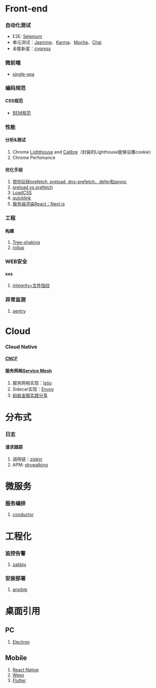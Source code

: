 # Front-end
### 自动化测试
- E2E: [Selenium](https://www.seleniumhq.org/)
- 单元测试：[Jasmine](https://jasmine.github.io/)、[Karma](https://karma-runner.github.io/latest/index.html)、[Mocha](https://mochajs.org/)、[Chai](https://www.chaijs.com/)
- 全能新星：[cypress](https://www.cypress.io/)
### 微前端
- [single-spa](https://single-spa.js.org/)
### 编码规范
#### CSS规范
- [BEM规范](http://getbem.com/)
### 性能
#### 分析&测试
1. Chrome [Lighthouse](https://github.com/GoogleChrome/lighthouse) and [Calibre](https://calibreapp.com/)（封装的Lighthouse能够设置cookie）
2. Chrome Perfomance
#### 优化手段
1. [带你玩转prefetch, preload, dns-prefetch，defer和async](https://segmentfault.com/a/1190000011577248)
2. [preload vs prefetch](https://www.w3cplus.com/performance/reloading/preload-prefetch-and-priorities-in-chrome.html)
3. [LoadCSS](https://github.com/filamentgroup/loadCSS)
4. [quicklink](https://github.com/GoogleChromeLabs/quicklink)
5. [服务端渲染React：Next.js](http://nextjs.frontendx.cn)
### 工程
#### 构建
1. [Tree-shaking](https://zhuanlan.zhihu.com/p/32831172)
2. [rollup](https://rollupjs.cn/)

### WEB安全
#### xxs
1. [integrity=文件指纹](https://www.zhoulujun.cn/html/webfront/ECMAScript/js6/2018_0521_8115.html)

### 异常监测
1. [sentry](https://github.com/getsentry/sentry)

# Cloud
### Cloud Native
#### [CNCF](https://www.cncf.io/)
#### 服务网格[Service Mesh](https://jimmysong.io/posts/what-is-a-service-mesh/)
1. 服务网格实现：[Istio](https://istio.io/)
2. Sidecar实现：[Envoy](https://www.envoyproxy.io/)
3. [蚂蚁金服实践分享](https://www.infoq.cn/article/IhCKjgEDOO-YQAAPxesh)

# 分布式
### 日志
#### 请求跟踪
1. 调用链：[zipkin](https://zipkin.io/)
2. APM: [skywalking](https://github.com/apache/skywalking)

# 微服务
### 服务编排
1. [conductor](https://github.com/Netflix/conductor/)

# 工程化
### 监控告警
1. [zabbix](https://www.zabbix.com/)
### 安装部署
1. [ansible](https://www.ansible.com/)

# 桌面引用
## PC
1. [Electron](https://electronjs.org/)
## Mobile
1. [React Native](https://facebook.github.io/react-native/)
2. [Weex](http://weex.apache.org/)
3. [Flutter](https://flutter.io/)
